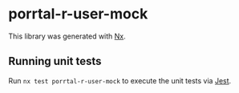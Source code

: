 # porrtal-r-user-mock

This library was generated with [Nx](https://nx.dev).

## Running unit tests

Run `nx test porrtal-r-user-mock` to execute the unit tests via [Jest](https://jestjs.io).
